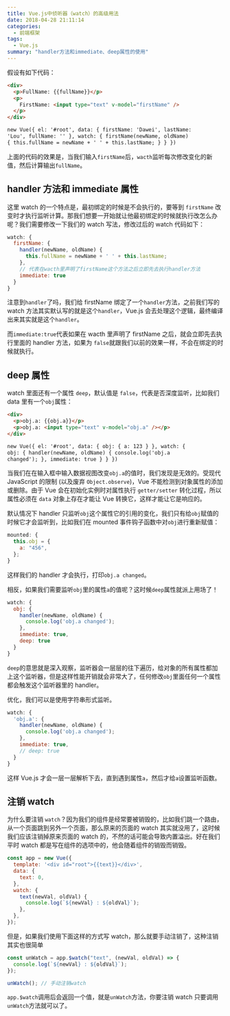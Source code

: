 ```yaml
---
title: Vue.js中侦听器（watch）的高级用法
date: 2018-04-28 21:11:14
categories:
  - 前端框架
tags:
  - Vue.js
summary: "handler方法和immediate、deep属性的使用"
---
```


假设有如下代码：

<!-- more -->

```html
<div>
  <p>FullName: {{fullName}}</p>
  <p>
    FirstName: <input type="text" v-model="firstName" />
  </p>
</div>

new Vue({ el: '#root', data: { firstName: 'Dawei', lastName:
'Lou', fullName: '' }, watch: { firstName(newName, oldName)
{ this.fullName = newName + ' ' + this.lastName; } } })
```

上面的代码的效果是，当我们输入`firstName`后，`wacth`监听每次修改变化的新值，然后计算输出`fullName`。

## handler 方法和 immediate 属性

这里 watch 的一个特点是，最初绑定的时候是不会执行的，要等到 `firstName` 改变时才执行监听计算。那我们想要一开始就让他最初绑定的时候就执行改怎么办呢？我们需要修改一下我们的 watch 写法，修改过后的 watch 代码如下：

```js
watch: {
  firstName: {
    handler(newName, oldName) {
      this.fullName = newName + ' ' + this.lastName;
    },
    // 代表在wacth里声明了firstName这个方法之后立即先去执行handler方法
    immediate: true
  }
}
```

注意到`handler`了吗，我们给 firstName 绑定了一个`handler`方法，之前我们写的 watch 方法其实默认写的就是这个`handler`，Vue.js 会去处理这个逻辑，最终编译出来其实就是这个`handler`。

而`immediate:true`代表如果在 wacth 里声明了 firstName 之后，就会立即先去执行里面的 handler 方法，如果为 `false`就跟我们以前的效果一样，不会在绑定的时候就执行。

## deep 属性

watch 里面还有一个属性 `deep`，默认值是 `false`，代表是否深度监听，比如我们 data 里有一个`obj`属性：

```html
<div>
  <p>obj.a: {{obj.a}}</p>
  <p>obj.a: <input type="text" v-model="obj.a" /></p>
</div>

new Vue({ el: '#root', data: { obj: { a: 123 } }, watch: {
obj: { handler(newName, oldName) { console.log('obj.a
changed'); }, immediate: true } } })
```

当我们在在输入框中输入数据视图改变`obj.a`的值时，我们发现是无效的。受现代 JavaScript 的限制 (以及废弃 `Object.observe`)，Vue 不能检测到对象属性的添加或删除。由于 Vue 会在初始化实例时对属性执行 `getter/setter` 转化过程，所以属性必须在 `data` 对象上存在才能让 Vue 转换它，这样才能让它是响应的。

默认情况下 handler 只监听`obj`这个属性它的引用的变化，我们只有给`obj`赋值的时候它才会监听到，比如我们在 mounted 事件钩子函数中对`obj`进行重新赋值：

```js
mounted: {
  this.obj = {
    a: "456",
  };
}
```

这样我们的 handler 才会执行，打印`obj.a changed`。

相反，如果我们需要监听`obj`里的属性`a`的值呢？这时候`deep`属性就派上用场了！

```js
watch: {
  obj: {
    handler(newName, oldName) {
      console.log('obj.a changed');
    },
    immediate: true,
    deep: true
  }
}
```

`deep`的意思就是深入观察，监听器会一层层的往下遍历，给对象的所有属性都加上这个监听器，但是这样性能开销就会非常大了，任何修改`obj`里面任何一个属性都会触发这个监听器里的 handler。

优化，我们可以是使用字符串形式监听。

```js
watch: {
  'obj.a': {
    handler(newName, oldName) {
      console.log('obj.a changed');
    },
    immediate: true,
    // deep: true
  }
}
```

这样 Vue.js 才会一层一层解析下去，直到遇到属性`a`，然后才给`a`设置监听函数。

## 注销 watch

为什么要注销 `watch`？因为我们的组件是经常要被销毁的，比如我们跳一个路由，从一个页面跳到另外一个页面，那么原来的页面的 watch 其实就没用了，这时候我们应该注销掉原来页面的 watch 的，不然的话可能会导致内置溢出。好在我们平时 watch 都是写在组件的选项中的，他会随着组件的销毁而销毁。

```js
const app = new Vue({
  template: '<div id="root">{{text}}</div>',
  data: {
    text: 0,
  },
  watch: {
    text(newVal, oldVal) {
      console.log(`${newVal} : ${oldVal}`);
    },
  },
});
```

但是，如果我们使用下面这样的方式写 watch，那么就要手动注销了，这种注销其实也很简单

```js
const unWatch = app.$watch("text", (newVal, oldVal) => {
  console.log(`${newVal} : ${oldVal}`);
});

unWatch(); // 手动注销watch
```

`app.$watch`调用后会返回一个值，就是`unWatch`方法，你要注销 watch 只要调用`unWatch`方法就可以了。
